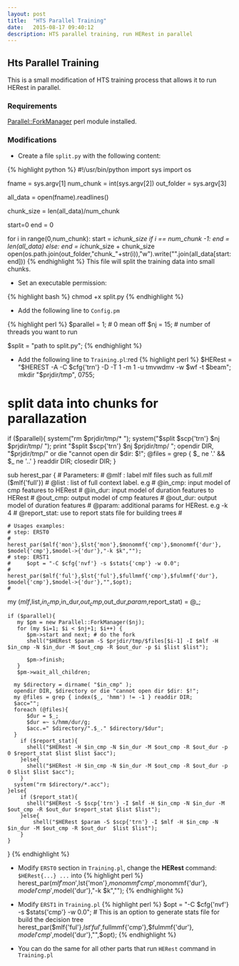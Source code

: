```yaml
---
layout: post
title:  "HTS Parallel Training"
date:   2015-08-17 09:40:12
description: HTS parallel training, run HERest in parallel
---
```

## Hts Parallel Training

This is a small modification of HTS training process that allows it to run HERest in parallel.

### Requirements
[Parallel::ForkManager](http://search.cpan.org/~yanick/Parallel-ForkManager-1.09/lib/Parallel/ForkManager.pm) perl module installed.

### Modifications
- Create a file `split.py` with the following content:

{% highlight python %}
#!/usr/bin/python
import sys
import os

fname = sys.argv[1]
num_chunk = int(sys.argv[2])
out_folder = sys.argv[3]

all_data = open(fname).readlines()

chunk_size = len(all_data)/num_chunk

start=0
end = 0

for i in range(0,num_chunk):
    start = i*chunk_size
    if i == num_chunk -1:
        end = len(all_data)
    else:
        end = i*chunk_size + chunk_size
    open(os.path.join(out_folder,"chunk_"+str(i)),"w").write("".join(all_data[start:end]))
{% endhighlight %}
This file will split the training data into small chunks.

- Set an executable permission:

{% highlight bash %}
chmod +x split.py
{% endhighlight %}

- Add the following line to `Config.pm`

{% highlight perl %}
$parallel = 1; # 0 mean off
$nj = 15;      # number of threads you want to run

$split = "path to split.py";
{% endhighlight %}

- Add the following line to ``Training.pl``:red
{% highlight perl %}
$HERest = "$HEREST    -A    -C $cfg{'trn'} -D -T 1 -m 1 -u tmvwdmv -w $wf -t $beam";
mkdir "$prjdir/tmp", 0755;

# split data into chunks for parallazation
if ($parallel){
    system("rm $prjdir/tmp/* ");
    system("$split  $scp{'trn'} $nj $prjdir/tmp/ ");
    print "$split  $scp{'trn'} $nj $prjdir/tmp/ ";
    opendir DIR, "$prjdir/tmp/" or die "cannot open dir $dir: $!";
    @files = grep { $_ ne '.' && $_ ne '..' } readdir DIR;
    closedir DIR;
}

sub herest_par {
    # Parameters:
    # @mlf  :   label mlf files such as full.mlf ($mlf{'full'})
    # @list :   list of full context label. e.g
    # @in_cmp:  input model of cmp features to HERest
    # @in_dur:  input model of duration features to HERest
    # @out_cmp: output model of cmp features
    # @out_dur: output model of duration features
    # @param:   additional params for HERest. e.g -k 4
    # @report_stat: use to report stats file for building trees
    #

    # Usages examples:
    # step: ERST0
    #     herest_par($mlf{'mon'},$lst{'mon'},$monommf{'cmp'},$monommf{'dur'}, $model{'cmp'},$model->{'dur'},"-k $k","");
    # step: ERST1
    #     $opt = "-C $cfg{'nvf'} -s $stats{'cmp'} -w 0.0";
    #     herest_par($mlf{'ful'},$lst{'ful'},$fullmmf{'cmp'},$fulmmf{'dur'}, $model{'cmp'},$model->{'dur'},"",$opt);
    #


  my ($mlf,$list,$in_cmp,$in_dur,$out_cmp,$out_dur,$param,$report_stat) = @_;

    if ($parallel){
       my $pm = new Parallel::ForkManager($nj);
       for (my $i=1; $i < $nj+1; $i++) {
          $pm->start and next; # do the fork
          shell("$HERest $param -S $prjdir/tmp/$files[$i-1] -I $mlf -H $in_cmp -N $in_dur -M $out_cmp -R $out_dur -p $i $list $list");

          $pm->finish;
       }
       $pm->wait_all_children;

      my $directory = dirname( "$in_cmp" );
      opendir DIR, $directory or die "cannot open dir $dir: $!";
      my @files = grep { index($_, 'hmm') != -1 } readdir DIR;
      $acc="";
      foreach (@files){
          $dur = $_;
          $dur =~ s/hmm/dur/g;
          $acc.=" $directory/".$_." $directory/$dur";
      }
        if ($report_stat){
          shell("$HERest -H $in_cmp -N $in_dur -M $out_cmp -R $out_dur -p 0 $report_stat $list $list $acc");
        }else{
          shell("$HERest -H $in_cmp -N $in_dur -M $out_cmp -R $out_dur -p 0 $list $list $acc");
        }
      system("rm $directory/*.acc");
    }else{
        if ($report_stat){
          shell("$HERest -S $scp{'trn'} -I $mlf -H $in_cmp -N $in_dur -M $out_cmp -R $out_dur $report_stat $list $list");
        }else{
            shell("$HERest $param -S $scp{'trn'} -I $mlf -H $in_cmp -N $in_dur -M $out_cmp -R $out_dur  $list $list");
        }
    }
}
{% endhighlight %}

- Modify `ERST0` section in `Training.pl`, change the __HERest__ command: ``$HERest{...} ...`` into
{% highlight perl %}
herest_par($mlf{'mon'},$lst{'mon'},$monommf{'cmp'},$monommf{'dur'}, $model{'cmp'},$model{'dur'},"-k $k","");
{% endhighlight %}

- Modify `ERST1` in `Training.pl`
{% highlight perl %}
$opt = "-C $cfg{'nvf'} -s $stats{'cmp'} -w 0.0";  # This is an option to generate stats file for build the decision tree
herest_par($mlf{'ful'},$lst{'ful'},$fullmmf{'cmp'},$fulmmf{'dur'}, $model{'cmp'},$model{'dur'},"",$opt);
{% endhighlight %}

- You can do the same for all other parts that run `HERest` command in `Training.pl`
